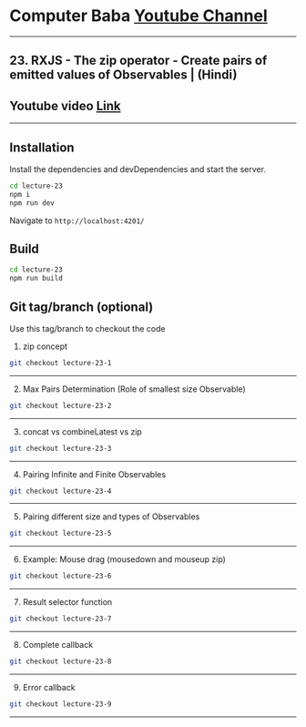 # Computer Baba [Youtube Channel](https://www.youtube.com/c/ComputerBabaOfficial)

---

## 23. RXJS - The zip operator - Create pairs of emitted values of Observables | (Hindi)

## Youtube video [Link](https://youtu.be/rumeTdcA3gU)

---

## Installation

Install the dependencies and devDependencies and start the server.

```sh
cd lecture-23
npm i
npm run dev
```

Navigate to `http://localhost:4201/`

## Build

```sh
cd lecture-23
npm run build
```

## Git tag/branch (optional)

Use this tag/branch to checkout the code

1. zip concept

```sh
git checkout lecture-23-1
```

---

2. Max Pairs Determination (Role of smallest size Observable)

```sh
git checkout lecture-23-2
```

---

3. concat vs combineLatest vs zip

```sh
git checkout lecture-23-3
```

---

4. Pairing Infinite and Finite Observables

```sh
git checkout lecture-23-4
```

---

5. Pairing different size and types of Observables

```sh
git checkout lecture-23-5
```

---

6. Example: Mouse drag (mousedown and mouseup zip)

```sh
git checkout lecture-23-6
```

---

7. Result selector function

```sh
git checkout lecture-23-7
```

---

8. Complete callback

```sh
git checkout lecture-23-8
```

---

9. Error callback

```sh
git checkout lecture-23-9
```

---
